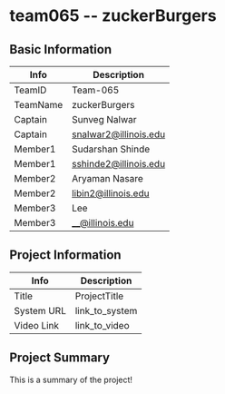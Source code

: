 # team065 -- zuckerBurgers

## Basic Information

|   Info      |        Description     |
| ----------- | ---------------------- |
| TeamID      |        Team-065        |
| TeamName    |        zuckerBurgers       |
| Captain     |       Sunveg Nalwar     |
| Captain     |   snalwar2@illinois.edu |
| Member1     |       Sudarshan Shinde      |
| Member1     |    sshinde2@illinois.edu   |
| Member2     |        Aryaman Nasare     |
| Member2     |   libin2@illinois.edu  |
| Member3     |        Lee        |
| Member3     |   __@illinois.edu  |

## Project Information

|   Info      |        Description     |
| ----------- | ---------------------- |
|  Title      |       ProjectTitle     |
| System URL  |      link_to_system    |
| Video Link  |      link_to_video     |

## Project Summary

This is a summary of the project!
